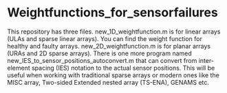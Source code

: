 # Weightfunctions_for_sensorfailures
This repository has three files. 
new_1D_weightfunction.m is for linear arrays (ULAs and sparse linear arrays). You can find the weight function for healthy and faulty arrays.
new_2D_weightfunction.m is for planar arrays (URAs and 2D sparse arrays). 
There is one more program named new_IES_to_sensor_positions_autoconvert.m that can convert from inter-element spacing (IES) notation to the actual sensor positions. 
This will be useful when working with traditional sparse arrays or modern ones like the MISC array, Two-sided Extended nested array (TS-ENA), GENAMS etc.
